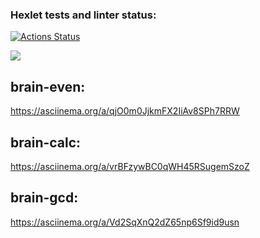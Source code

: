 ### Hexlet tests and linter status:
[![Actions Status](https://github.com/Iska-228/frontend-project-44/actions/workflows/hexlet-check.yml/badge.svg)](https://github.com/Iska-228/frontend-project-44/actions)

<a href="https://codeclimate.com/github/Iska-228/frontend-project-44/maintainability"><img src="https://api.codeclimate.com/v1/badges/5bb47458c419d3fb3c11/maintainability" /></a>

## brain-even:
<https://asciinema.org/a/qjO0m0JjkmFX2IiAv8SPh7RRW>

## brain-calc:
<https://asciinema.org/a/vrBFzywBC0qWH45RSugemSzoZ>

## brain-gcd:
<https://asciinema.org/a/Vd2SqXnQ2dZ65np6Sf9id9usn>